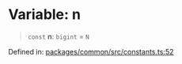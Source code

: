# Variable: n

> `const` **n**: `bigint` = `N`

Defined in: [packages/common/src/constants.ts:52](https://github.com/dcdpr/did-btcr2-js/blob/4a717493e735221d072999f212891939f4de3f23/packages/common/src/constants.ts#L52)
